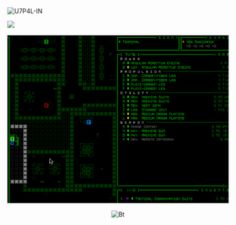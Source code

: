 <p style="display: inline-block;" align="center">
  
 ![U7P4L-IN](https://user-images.githubusercontent.com/87250241/154004616-9ada377d-645e-4146-b521-07a16bc7900b.gif)

 <img src="https://github.com/U7P4L-IN/U7P4L-IN/blob/main/hacker.gif"/>

 ![Alt text](https://github.com/MRVIVEK-CODER/MRVIVEK-CODER/raw/main/md7Oqrf.gif)

 <p align="center"><img src="https://user-images.githubusercontent.com/49580304/110318584-81067880-7fc2-11eb-8391-152d308e7f2b.gif" alt="Bt">
  
</p>
